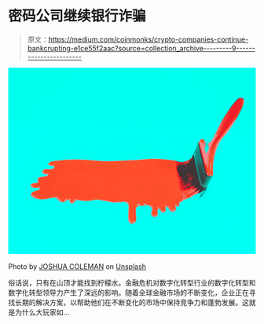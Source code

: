 # 密码公司继续银行诈骗

> 原文：<https://medium.com/coinmonks/crypto-companies-continue-bankcrupting-e1ce55f2aac?source=collection_archive---------9----------------------->

![](img/d79fa4ef28363e7bcd6cde69f3bb2690.png)

Photo by [JOSHUA COLEMAN](https://unsplash.com/@joshstyle?utm_source=medium&utm_medium=referral) on [Unsplash](https://unsplash.com?utm_source=medium&utm_medium=referral)

俗话说，只有在山顶才能找到柠檬水。金融危机对数字化转型行业的数字化转型和数字化转型领导力产生了深远的影响。随着全球金融市场的不断变化，企业正在寻找长期的解决方案，以帮助他们在不断变化的市场中保持竞争力和蓬勃发展。这就是为什么大玩家如…